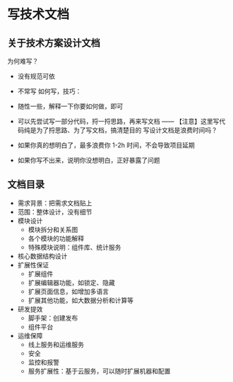 # 写技术文档

## 关于技术方案设计文档
为何难写？

- 没有规范可依
- 不常写
如何写，技巧：

- 随性一些，解释一下你要如何做，即可
- 可以先尝试写一部分代码，捋一捋思路，再来写文档 —— 【注意】这里写代码纯是为了捋思路、为了写文档，搞清楚目的
写设计文档是浪费时间吗？

- 如果你真的想明白了，最多浪费你 1-2h 时间，不会导致项目延期
- 如果你写不出来，说明你没想明白，正好暴露了问题

## 文档目录
- 需求背景：把需求文档贴上
- 范围：整体设计，没有细节
- 模块设计
  * 模块拆分和关系图
  * 各个模块的功能解释
  * 特殊模块说明：组件库、统计服务
- 核心数据结构设计
- 扩展性保证
  * 扩展组件
  * 扩展编辑器功能，如锁定、隐藏
  * 扩展页面信息，如增加多语言
  * 扩展其他功能，如大数据分析和计算等
- 研发提效
  * 脚手架：创建发布
  * 组件平台
- 运维保障
  * 线上服务和运维服务
  * 安全
  * 监控和报警
  * 服务扩展性：基于云服务，可以随时扩展机器和配置
